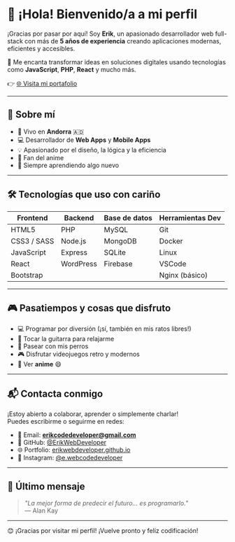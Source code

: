 # 👋 ¡Hola! Bienvenido/a a mi perfil

¡Gracias por pasar por aquí! Soy **Erik**, un apasionado desarrollador web full-stack con más de **5 años de experiencia** creando aplicaciones modernas, eficientes y accesibles.

🎯 Me encanta transformar ideas en soluciones digitales usando tecnologías como **JavaScript**, **PHP**, **React** y mucho más.

👉 [🌐 Visita mi portafolio](https://erikwebdeveloper.github.io)

---

## 🚀 Sobre mí

- 📍 Vivo en **Andorra** 🇦🇩  
- 💻 Desarrollador de **Web Apps** y **Mobile Apps**  
- 💡 Apasionado por el diseño, la lógica y la eficiencia  
- 🍥 Fan del anime
- 🌱 Siempre aprendiendo algo nuevo

---

## 🛠️ Tecnologías que uso con cariño

| Frontend       | Backend        | Base de datos   | Herramientas Dev |
|----------------|----------------|-----------------|------------------|
| HTML5          | PHP            | MySQL           | Git              |
| CSS3 / SASS    | Node.js        | MongoDB         | Docker           |
| JavaScript     | Express        | SQLite          | Linux            |
| React          | WordPress      | Firebase        | VSCode          |
| Bootstrap      |                |                 | Nginx (básico)   |

---

## 🎮 Pasatiempos y cosas que disfruto

- 💻 Programar por diversión (¡sí, también en mis ratos libres!)
- 🎸 Tocar la guitarra para relajarme
- 🐶 Pasear con mis perros
- 🎮 Disfrutar videojuegos retro y modernos
- 🍿 Ver **anime** 😄

---

## 📬 Contacta conmigo

¡Estoy abierto a colaborar, aprender o simplemente charlar!  
Puedes escribirme o seguirme en redes:

- 📧 Email: **erikcodedeveloper@gmail.com**
- 🐙 GitHub: [@ErikWebDeveloper](https://github.com/ErikWebDeveloper)
- 🌐 Portfolio: [erikwebdeveloper.github.io](https://erikwebdeveloper.github.io/)
- 📸 Instagram: [@e.webcodedeveloper](https://www.instagram.com/e.webcodedeveloper/)

---

## 💬 Último mensaje

> _"La mejor forma de predecir el futuro... es programarlo."_  
> — Alan Kay

---

😊 ¡Gracias por visitar mi perfil! ¡Vuelve pronto y feliz codificación!
